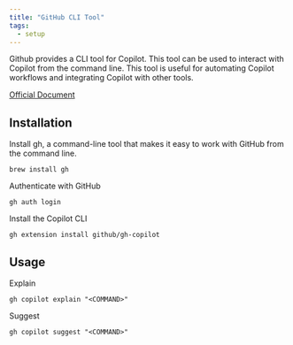 ```yaml
---
title: "GitHub CLI Tool"
tags:
  - setup
---
```


Github provides a CLI tool for Copilot. This tool can be used to interact with Copilot from the command line. This tool is useful for automating Copilot workflows and integrating Copilot with other tools.

[Official Document](https://docs.github.com/en/copilot/using-github-copilot/using-github-copilot-in-the-command-line)

## Installation

Install gh, a command-line tool that makes it easy to work with GitHub from the command line.

```shell
brew install gh
```

Authenticate with GitHub

```shell
gh auth login
```

Install the Copilot CLI

```shell
gh extension install github/gh-copilot
```

## Usage

Explain

```shell
gh copilot explain "<COMMAND>"
```

Suggest

```shell
gh copilot suggest "<COMMAND>"
```
